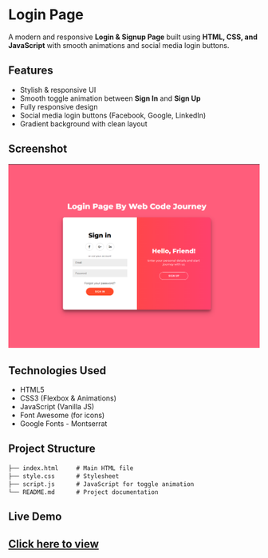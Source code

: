 # Login Page  

A modern and responsive **Login & Signup Page** built using **HTML, CSS, and JavaScript** with smooth animations and social media login buttons.  

## Features  

- Stylish & responsive UI  
- Smooth toggle animation between **Sign In** and **Sign Up**  
- Fully responsive design  
- Social media login buttons (Facebook, Google, LinkedIn)  
- Gradient background with clean layout  

## Screenshot  

![App Screenshot](Image/Screenshot.png)

## Technologies Used  

- HTML5  
- CSS3 (Flexbox & Animations)  
- JavaScript (Vanilla JS)  
- Font Awesome (for icons)  
- Google Fonts - Montserrat  

## Project Structure  

```
├── index.html     # Main HTML file
├── style.css      # Stylesheet
├── script.js      # JavaScript for toggle animation
└── README.md      # Project documentation
```
## Live Demo  
 
## [Click here to view](https://himanshugupta278.github.io/Login-page/)
